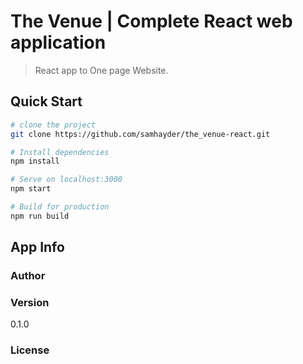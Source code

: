 # The Venue | Complete React web application

> React app to One page Website.

## Quick Start

```bash
# clone the project
git clone https://github.com/samhayder/the_venue-react.git

# Install dependencies
npm install

# Serve on localhost:3000
npm start

# Build for production
npm run build
```

## App Info

### Author


### Version

0.1.0

### License
